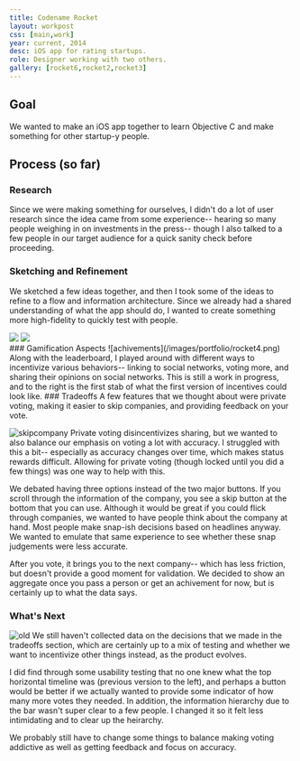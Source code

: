 ```yaml
---
title: Codename Rocket
layout: workpost
css: [main,work]
year: current, 2014
desc: iOS app for rating startups.
role: Designer working with two others.
gallery: [rocket6,rocket2,rocket3]
---
```


## Goal
We wanted to make an iOS app together to learn Objective C and make something for other startup-y people.

## Process (so far)
### Research
Since we were making something for ourselves, I didn't do a lot of user research since the idea came from some experience-- hearing so many people weighing in on investments in the press-- though I also talked to a few people in our target audience for a quick sanity check before proceeding.
### Sketching and Refinement
We sketched a few ideas together, and then I took some of the ideas to refine to a flow and information architecture. Since we already had a shared understanding of what the app should do, I wanted to create something more high-fidelity to quickly test with people.
<div class="sketches">
	<img src="/images/portfolio/sketchrocket1.jpg">
	<img src="/images/portfolio/sketchrocket2.jpg">
</div>
### Gamification Aspects
![achivements](/images/portfolio/rocket4.png) Along with the leaderboard, I played around with different ways to incentivize various behaviors-- linking to social networks, voting more, and sharing their opinions on social networks. This is still a work in progress, and to the right is the first stab of what the first version of incentives could look like.
### Tradeoffs
A few features that we thought about were private voting, making it easier to skip companies, and providing feedback on your vote. 

![skipcompany](/images/portfolio/rocket7.png) Private voting disincentivizes sharing, but we wanted to also balance our emphasis on voting a lot with accuracy. I struggled with this a bit-- especially as accuracy changes over time, which makes status rewards difficult. Allowing for private voting (though locked until you did a few things) was one way to help with this.

We debated having three options instead of the two major buttons. If you scroll through the information of the company, you see a skip button at the bottom that you can use. Although it would be great if you could flick through companies, we wanted to have people think about the company at hand. Most people make snap-ish decisions based on headlines anyway. We wanted to emulate that same experience to see whether these snap judgements were less accurate.

After you vote, it brings you to the next company-- which has less friction, but doesn't provide a good moment for validation. We decided to show an aggregate once you pass a person or get an achivement for now, but is certainly up to what the data says. 
<br class='cleared'>
### What's Next
![old](/images/portfolio/rocket1.png) We still haven't collected data on the decisions that we made in the tradeoffs section, which are certainly up to a mix of testing and whether we want to incentivize other things instead, as the product evolves.

I did find through some usability testing that no one knew what the top horizontal timeline was (previous version to the left), and perhaps a button would be better if we actually wanted to provide some indicator of how many more votes they needed. In addition, the information hierarchy due to the bar wasn't super clear to a few people. I changed it so it felt less intimidating and to clear up the heirarchy.

We probably still have to change some things to balance making voting addictive as well as getting feedback and focus on accuracy.
